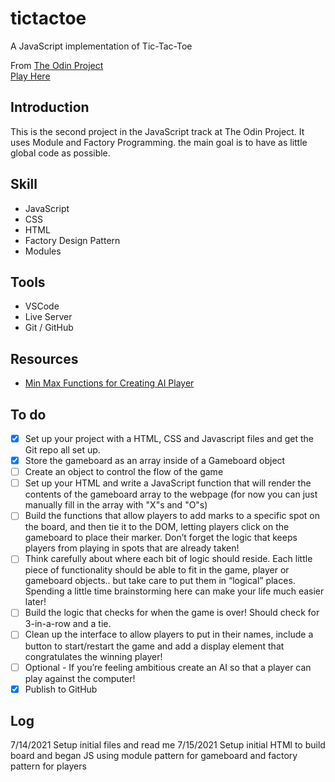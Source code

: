 # tictactoe
A JavaScript implementation of Tic-Tac-Toe

From [The Odin Project](https://www.theodinproject.com)  
[Play Here](https://jdelles.github.io/tictactoe/)

## Introduction
This is the second project in the JavaScript track at The Odin Project. It uses Module and Factory Programming. the main goal is to have as little global code as possible.

## Skill
- JavaScript
- CSS
- HTML
- Factory Design Pattern
- Modules

## Tools
- VSCode
- Live Server
- Git / GitHub

## Resources
- [Min Max Functions for Creating AI Player](https://en.wikipedia.org/wiki/Minimax#Minimax_algorithm_with_alternate_moves)


## To do 
- [X] Set up your project with a HTML, CSS and Javascript files and get the Git repo all set up.
- [X] Store the gameboard as an array inside of a Gameboard object
- [ ] Create an object to control the flow of the game
- [ ] Set up your HTML and write a JavaScript function that will render the contents of the gameboard array to the webpage (for now you can just manually fill in the array with "X"s and "O"s)
- [ ] Build the functions that allow players to add marks to a specific spot on the board, and then tie it to the DOM, letting players click on the gameboard to place their marker. Don’t forget the logic that keeps players from playing in spots that are already taken!
- [ ] Think carefully about where each bit of logic should reside. Each little piece of functionality should be able to fit in the game, player or gameboard objects.. but take care to put them in “logical” places. Spending a little time brainstorming here can make your life much easier later!
- [ ] Build the logic that checks for when the game is over! Should check for 3-in-a-row and a tie.
- [ ] Clean up the interface to allow players to put in their names, include a button to start/restart the game and add a display element that congratulates the winning player!
- [ ] Optional - If you’re feeling ambitious create an AI so that a player can play against the computer!
- [X] Publish to GitHub

## Log
7/14/2021 Setup initial files and read me
7/15/2021 Setup initial HTMl to build board and began JS using module pattern for gameboard and factory pattern for players
